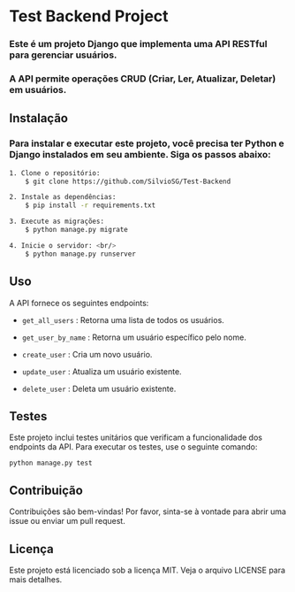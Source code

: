 # Test Backend Project

### Este é um projeto Django que implementa uma API RESTful para gerenciar usuários.
### A API permite operações CRUD (Criar, Ler, Atualizar, Deletar) em usuários.

## Instalação

### Para instalar e executar este projeto, você precisa ter Python e Django instalados em seu ambiente. Siga os passos abaixo:

``` bash
1. Clone o repositório:
    $ git clone https://github.com/SilvioSG/Test-Backend

2. Instale as dependências:
    $ pip install -r requirements.txt

3. Execute as migrações:
    $ python manage.py migrate

4. Inicie o servidor: <br/>
    $ python manage.py runserver
```


## Uso
A API fornece os seguintes endpoints:

- `get_all_users` : Retorna uma lista de todos os usuários.

- `get_user_by_name` : Retorna um usuário específico pelo nome.

- `create_user` : Cria um novo usuário.

- `update_user` : Atualiza um usuário existente.

- `delete_user` : Deleta um usuário existente.

## Testes
Este projeto inclui testes unitários que verificam a funcionalidade dos endpoints da API. Para executar os testes, use o seguinte comando:

```
python manage.py test
```

## Contribuição
Contribuições são bem-vindas! Por favor, sinta-se à vontade para abrir uma issue ou enviar um pull request.

## Licença
Este projeto está licenciado sob a licença MIT. Veja o arquivo LICENSE para mais detalhes.
